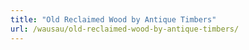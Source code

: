 ```yaml
---
title: "Old Reclaimed Wood by Antique Timbers"
url: /wausau/old-reclaimed-wood-by-antique-timbers/
---
```

